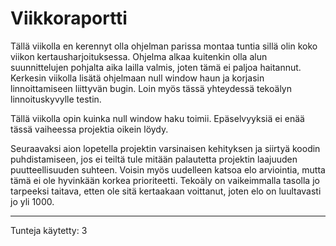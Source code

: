 # Viikkoraportti

Tällä viikolla en kerennyt olla ohjelman parissa montaa tuntia sillä olin koko viikon kertausharjoituksessa. Ohjelma alkaa kuitenkin olla alun suunnittelujen pohjalta aika lailla valmis, joten tämä ei paljoa haitannut. Kerkesin viikolla lisätä ohjelmaan null window haun ja korjasin linnoittamiseen liittyvän bugin. Loin myös tässä yhteydessä tekoälyn linnoituskyvylle testin.

Tällä viikolla opin kuinka null window haku toimii. Epäselvyyksiä ei enää tässä vaiheessa projektia oikein löydy.

Seuraavaksi aion lopetella projektin varsinaisen kehityksen ja siirtyä koodin puhdistamiseen, jos ei teiltä tule mitään palautetta projektin laajuuden puutteellisuuden suhteen. Voisin myös uudelleen katsoa elo arviointia, mutta tämä ei ole hyvinkään korkea prioriteetti. Tekoäly on vaikeimmalla tasolla jo tarpeeksi taitava, etten ole sitä kertaakaan voittanut, joten elo on luultavasti jo yli 1000.

---

Tunteja käytetty: 3
